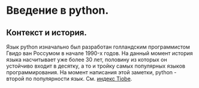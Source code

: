 # Введение в python.

## Контекст и история.

Язык python изначально был разработан голландским программистом
Гвидо ван Россумом в начале 1990-x годов.
На данный момент история языка насчитывает уже
более 30 лет, половину из которых он устойчиво входит в десятку, а то и
тройку самых популярных языков программирования. 
На момент написания этой заметки, python - второй по популярности язык.
См. [индекс Tiobe](https://www.tiobe.com/tiobe-index/).



